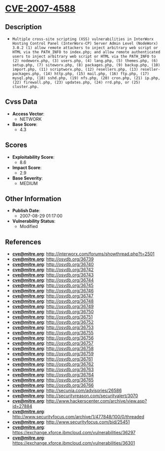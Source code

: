 
# [CVE-2007-4588](http://interworx.com/forums/showthread.php?t=2501)

## Description

- `Multiple cross-site scripting (XSS) vulnerabilities in InterWorx Hosting Control Panel (InterWorx-CP) Server Admin Level (NodeWorx) 3.0.2 (1) allow remote attackers to inject arbitrary web script or HTML via the PATH_INFO to index.php; and allow remote authenticated users to inject arbitrary web script or HTML via the PATH_INFO to (2) nodeworx.php, (3) users.php, (4) lang.php, (5) themes.php, (6) setup.php, (7) siteworx.php, (8) packages.php, (9) backup.php, (10) import.php, (11) scriptworx.php, (12) resellers.php, (13) reseller-packages.php, (14) http.php, (15) mail.php, (16) ftp.php, (17) mysql.php, (18) sshd.php, (19) nfs.php, (20) cron.php, (21) ip.php, (22) firewall.php, (23) updates.php, (24) rrd.php, or (25) cluster.php.`

## Cvss Data

- **Access Vector**:
  - NETWORK
- **Base Score**:
  - 4.3

## Scores

- **Exploitability Score**:
  - 8.6
- **Impact Score**:
  - 2.9
- **Base Severity**:
  - MEDIUM

## Other Information

- **Publish Date**:
  - 2007-08-29 01:17:00
- **Vulnerability Status**:
  - Modified

## References

- **cve@mitre.org**: http://interworx.com/forums/showthread.php?t=2501
- **cve@mitre.org**: http://osvdb.org/36739
- **cve@mitre.org**: http://osvdb.org/36740
- **cve@mitre.org**: http://osvdb.org/36742
- **cve@mitre.org**: http://osvdb.org/36743
- **cve@mitre.org**: http://osvdb.org/36744
- **cve@mitre.org**: http://osvdb.org/36745
- **cve@mitre.org**: http://osvdb.org/36746
- **cve@mitre.org**: http://osvdb.org/36747
- **cve@mitre.org**: http://osvdb.org/36748
- **cve@mitre.org**: http://osvdb.org/36749
- **cve@mitre.org**: http://osvdb.org/36750
- **cve@mitre.org**: http://osvdb.org/36751
- **cve@mitre.org**: http://osvdb.org/36752
- **cve@mitre.org**: http://osvdb.org/36753
- **cve@mitre.org**: http://osvdb.org/36755
- **cve@mitre.org**: http://osvdb.org/36756
- **cve@mitre.org**: http://osvdb.org/36757
- **cve@mitre.org**: http://osvdb.org/36758
- **cve@mitre.org**: http://osvdb.org/36759
- **cve@mitre.org**: http://osvdb.org/36761
- **cve@mitre.org**: http://osvdb.org/36762
- **cve@mitre.org**: http://osvdb.org/36763
- **cve@mitre.org**: http://osvdb.org/36764
- **cve@mitre.org**: http://osvdb.org/36765
- **cve@mitre.org**: http://osvdb.org/36766
- **cve@mitre.org**: http://secunia.com/advisories/26586
- **cve@mitre.org**: http://securityreason.com/securityalert/3070
- **cve@mitre.org**: http://www.hackerscenter.com/archive/view.asp?id=27884
- **cve@mitre.org**: http://www.securityfocus.com/archive/1/477848/100/0/threaded
- **cve@mitre.org**: http://www.securityfocus.com/bid/25451
- **cve@mitre.org**: https://exchange.xforce.ibmcloud.com/vulnerabilities/36297
- **cve@mitre.org**: https://exchange.xforce.ibmcloud.com/vulnerabilities/36301
